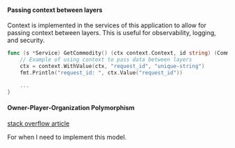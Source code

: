 #### Passing context between layers
Context is implemented in the services of this application to allow for passing context between layers. This is useful for observability, logging, and security.

```go
func (s *Service) GetCommodity() (ctx context.Context, id string) (Commodity, error) {    
    // Example of using context to pass data between layers
    ctx = context.WithValue(ctx, "request_id", "unique-string")
    fmt.Println("request_id: ", ctx.Value("request_id"))

    ...
}
```

#### Owner-Player-Organization Polymorphism 
[stack overflow article](https://stackoverflow.com/questions/28222533/polymorphism-for-foreign-key-constraints)

For when I need to implement this model.

